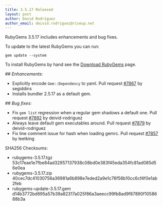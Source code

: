 ```yaml
---
title: 3.5.17 Released
layout: post
author: David Rodríguez
author_email: deivid.rodriguez@riseup.net
---
```


RubyGems 3.5.17 includes enhancements and bug fixes.

To update to the latest RubyGems you can run:

    gem update --system

To install RubyGems by hand see the [Download RubyGems][download] page.


_## Enhancements:_

* Explicitly encode `Gem::Dependency` to yaml. Pull request
  [#7867](https://github.com/rubygems/rubygems/pull/7867) by segiddins
* Installs bundler 2.5.17 as a default gem.

_## Bug fixes:_

* Fix `gem list` regression when a regular gem shadows a default one. Pull
  request [#7892](https://github.com/rubygems/rubygems/pull/7892) by
  deivid-rodriguez
* Always leave default gem executables around. Pull request
  [#7879](https://github.com/rubygems/rubygems/pull/7879) by
  deivid-rodriguez
* Fix line comment issue for hash when loading gemrc. Pull request
  [#7857](https://github.com/rubygems/rubygems/pull/7857) by leetking


SHA256 Checksums:

* rubygems-3.5.17.tgz  
  53c17eae1e7fbe84ad32957137938c08bd0e383f45eda354fc81ad085d56e0ea
* rubygems-3.5.17.zip  
  40cec7dc41030756a36981a6b898e7eded2a9e1c76f56b10cc6cf4f0e1ab2feb
* rubygems-update-3.5.17.gem  
  d14b3772bd695a57b39a82317a025f86a3aeecc99fb8ad9f87890f1058688b3a


[download]: https://rubygems.org/pages/download

